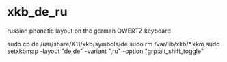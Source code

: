 # xkb_de_ru
russian phonetic layout on the german QWERTZ keyboard

sudo cp de /usr/share/X11/xkb/symbols/de
sudo rm /var/lib/xkb/*.xkm
sudo setxkbmap -layout "de,de" -variant ",ru" -option "grp:alt_shift_toggle"

